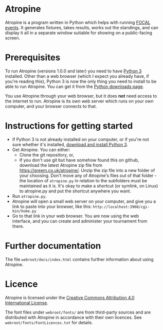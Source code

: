 # Atropine
Atropine is a program written in Python which helps with running [FOCAL events](https://focalcountdown.co.uk/). It generates fixtures, takes results, works out the standings, and can display it all in a separate window suitable for showing on a public-facing screen.

# Prerequisites
To run Atropine (versions 1.0.0 and later) you need to have [Python 3](https://www.python.org/downloads/) installed. Other than a web browser (which I expect you already have, if you're reading this), Python 3 is now the only thing you need to install to be able to run Atropine. You can get it from the [Python downloads page](https://www.python.org/downloads/).

You use Atropine through your web browser, but it does **not** need access to the internet to run. Atropine is its own web server which runs on your own computer, and your browser connects to that.

# Instructions for getting started
 * If Python 3 is not already installed on your computer, or if you're not sure whether it's installed, [download and install Python 3](https://www.python.org/downloads/).
 * Get Atropine. You can either:
   * Clone the git repository, or,
   * If you don't use git but have somehow found this on github, download the latest Atropine zip file from <https://greem.co.uk/atropine/>. Unzip the zip file into a new folder of your choosing. Don't move any of Atropine's files out of that folder - the location of `atropine.py` in relation to the subfolders must be maintained as it is. It's okay to make a shortcut (or symlink, on Linux) to atropine.py and put the shortcut anywhere you want.
 * Run `atropine.py`.
 * Atropine will open a small web server on your computer, and give you a link to paste into your browser, like this: `http://localhost:3960/cgi-bin/home.py`
 * Go to that link in your web browser. You are now using the web interface, and you can create and administer your tournament from there.

# Further documentation
The file `webroot/docs/index.html` contains further information about using Atropine.

# Licence
Atropine is licensed under the [Creative Commons Attribution 4.0 International License](http://creativecommons.org/licenses/by/4.0/).

The font files under `webroot/fonts/` are from third-party sources and are distributed with Atropine in accordance with their own licences. See `webroot/fonts/FontLicences.txt` for details.
